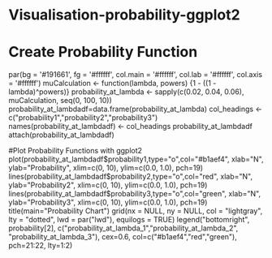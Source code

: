 # Visualisation-probability-ggplot2

# Create Probability Function
par(bg = '#191661', fg = '#ffffff', col.main = '#ffffff', col.lab = '#ffffff', col.axis = '#ffffff')
muCalculation <- function(lambda, powers) {1 - ((1 - lambda)^powers)}
probability_at_lambda <- sapply(c(0.02, 0.04, 0.06), muCalculation, seq(0, 100, 10))
probability_at_lambdadf=data.frame(probability_at_lambda)
col_headings <- c("probability1","probability2","probability3")
names(probability_at_lambdadf) <- col_headings
probability_at_lambdadf
attach(probability_at_lambdadf)

#Plot Probability Functions with ggplot2
plot(probability_at_lambdadf$probability1,type="o",col="#b1aef4", xlab="N", ylab="Probability", xlim=c(0, 10), ylim=c(0.0, 1.0), pch=19)
lines(probability_at_lambdadf$probability2,type="o",col="red", xlab="N", ylab="Probability2", xlim=c(0, 10), ylim=c(0.0, 1.0), pch=19)
lines(probability_at_lambdadf$probability3,type="o",col="green", xlab="N", ylab="Probability3", xlim=c(0, 10), ylim=c(0.0, 1.0), pch=19)
title(main="Probability Chart")
grid(nx = NULL, ny = NULL, col = "lightgray", lty = "dotted",
     lwd = par("lwd"), equilogs = TRUE)
legend("bottomright", probability[2], c("probability_at_lambda_1","probability_at_lambda_2", "probability_at_lambda_3"), cex=0.6, col=c("#b1aef4","red","green"), pch=21:22, lty=1:2)

